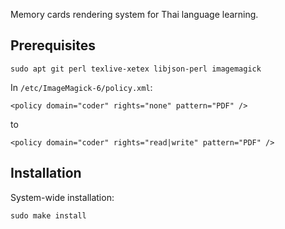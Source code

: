 Memory cards rendering system for Thai language learning.

## Prerequisites

```
sudo apt git perl texlive-xetex libjson-perl imagemagick
```

In `/etc/ImageMagick-6/policy.xml`:

```
<policy domain="coder" rights="none" pattern="PDF" />
```

to

```
<policy domain="coder" rights="read|write" pattern="PDF" />
```

## Installation

System-wide installation:

```
sudo make install
```
